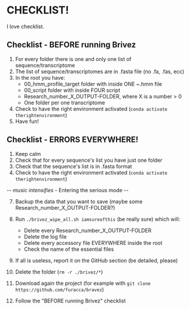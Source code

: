 # CHECKLIST!
I love checklist.

## Checklist - BEFORE running Brivez
1) For every folder there is one and only one list of sequence/transcriptome
2) The list of sequence/transcriptomes are in .fasta file (no .fa, .fas, ecc)
3) In the root you have:
   - 00_hmm_profile_target folder with inside ONE ~.hmm file
   - 00_script folder with inside FOUR script
   - Research_number_X_OUTPUT-FOLDER, where X is a number > 0
   - One folder per one transcriptome
4) Check to have the right environment activated (`conda activate therightenvironment`)
5) Have fun!


## Checklist - ERRORS EVERYWHERE!
1) Keep calm
2) Check that for every sequence's list you have just one folder
3) Check that the sequence's list is in .fasta format
4) Check to have the right environment activated (`conda activate therightenvironment`)

-- *music intensifies* - Entering the serious mode --

7) Backup the data that you want to save (maybe some Research_number_X_OUTPUT-FOLDER?)
8) Run `./brivez_wipe_all.sh iamsureofthis` (be really sure) which will: <br>
   - Delete every Research_number_X_OUTPUT-FOLDER
   - Delete the log file
   - Delete every accessory file EVERYWHERE inside the root
   - Check the name of the essential files

9) If all is useless, report it on the GitHub section (be detailed, please)
10) Delete the folder (`rm -r ./brivez/*`)
11) Download again the project (for example with `git clone https://github.com/furacca/bravez`)
12) Follow the "BEFORE running Brivez" checklist
